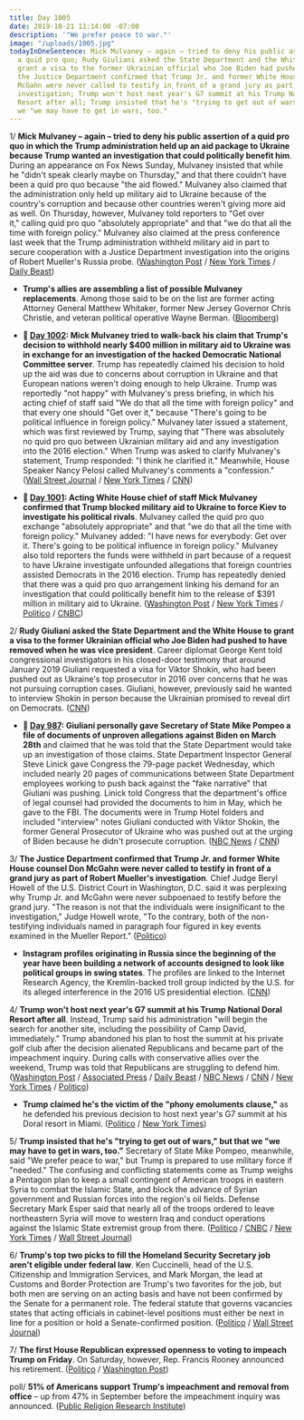 ```yaml
---
title: Day 1005
date: 2019-10-21 11:14:00 -07:00
description: '"We prefer peace to war."'
image: "/uploads/1005.jpg"
todayInOneSentence: Mick Mulvaney – again – tried to deny his public assertion of
  a quid pro quo; Rudy Giuliani asked the State Department and the White House to
  grant a visa to the former Ukrainian official who Joe Biden had pushed to have removed;
  the Justice Department confirmed that Trump Jr. and former White House counsel Don
  McGahn were never called to testify in front of a grand jury as part of Robert Mueller's
  investigation; Trump won't host next year's G7 summit at his Trump National Doral
  Resort after all; Trump insisted that he's "trying to get out of wars," but that
  we "we may have to get in wars, too."
---
```


1/ **Mick Mulvaney – again – tried to deny his public assertion of a quid pro quo in which the Trump administration held up an aid package to Ukraine because Trump wanted an investigation that could politically benefit him**. During an appearance on Fox News Sunday, Mulvaney insisted that while he "didn't speak clearly maybe on Thursday," and that there couldn't have been a quid pro quo because "the aid flowed." Mulvaney also claimed that the administration only held up military aid to Ukraine because of the country's corruption and because other countries weren't giving more aid as well. On Thursday, however, Mulvaney told reporters to "Get over it," calling quid pro quo "absolutely appropriate" and that "we do that all the time with foreign policy." Mulvaney also claimed at the press conference last week that the Trump administration withheld military aid in part to secure cooperation with a Justice Department investigation into the origins of Robert Mueller's Russia probe. ([Washington Post](https://www.washingtonpost.com/politics/mulvaney-continues-to-back-away-from-quid-pro-quo-as-top-diplomat-defends-giulianis-role-in-ukraine/2019/10/20/b3d41280-f342-11e9-8cf0-4cc99f74d127_story.html) / [New York Times](https://www.nytimes.com/2019/10/20/us/politics/mick-mulvaney-ukraine.html) / [Daily Beast](https://www.thedailybeast.com/mick-mulvaneys-ukraine-story-undercut-by-trumps-former-diplomat-to-the-country))

* **Trump's allies are assembling a list of possible Mulvaney replacements**. Among those said to be on the list are former acting Attorney General Matthew Whitaker, former New Jersey Governor Chris Christie, and veteran political operative Wayne Berman. ([Bloomberg](https://www.bloomberg.com/news/articles/2019-10-20/trump-s-advisers-craft-list-of-potential-mulvaney-replacements))

* **📌 [Day 1002](https://whatthefuckjusthappenedtoday.com/2019/10/18/day-1002/#1-mick-mulvaney-tried-to-walk-back-h): Mick Mulvaney tried to walk-back his claim that Trump's decision to withhold nearly $400 million in military aid to Ukraine was in exchange for an investigation of the hacked Democratic National Committee server**. Trump has repeatedly claimed his decision to hold up the aid was due to concerns about corruption in Ukraine and that European nations weren't doing enough to help Ukraine. Trump was reportedly "not happy" with Mulvaney's press briefing, in which his acting chief of staff said "We do that all the time with foreign policy" and that every one should "Get over it," because "There's going to be political influence in foreign policy." Mulvaney later issued a statement, which was first reviewed by Trump, saying that "There was absolutely no quid pro quo between Ukrainian military aid and any investigation into the 2016 election." When Trump was asked to clarify Mulvaney's statement, Trump responded: "I think he clarified it." Meanwhile, House Speaker Nancy Pelosi called Mulvaney's comments a "confession." ([Wall Street Journal](https://www.wsj.com/articles/mulvaney-says-holdup-of-ukraine-aid-was-related-to-trumps-demand-for-2016-election-probe-11571338443) / [New York Times](https://www.nytimes.com/2019/10/17/us/politics/mick-mulvaney-trump-ukraine.html) / [CNN](https://www.cnn.com/2019/10/17/politics/trump-unhappy-mulvaney-quid-pro-quo/index.html))

* **📌 [Day 1001](https://whatthefuckjusthappenedtoday.com/2019/10/17/day-1001/#1-acting-white-house-chief-of-staff): Acting White House chief of staff Mick Mulvaney confirmed that Trump blocked military aid to Ukraine to force Kiev to investigate his political rivals**. Mulvaney called the quid pro quo exchange "absolutely appropriate" and that "we do that all the time with foreign policy." Mulvaney added: "I have news for everybody: Get over it. There's going to be political influence in foreign policy." Mulvaney also told reporters the funds were withheld in part because of a request to have Ukraine investigate unfounded allegations that foreign countries assisted Democrats in the 2016 election. Trump has repeatedly denied that there was a quid pro quo arrangement linking his demand for an investigation that could politically benefit him to the release of $391 million in military aid to Ukraine. ([Washington Post](https://www.washingtonpost.com/national-security/trumps-envoy-tells-congress-the-president-outsourced-ukraine-policy-to-giuliani/2019/10/17/484b30d0-f0ee-11e9-b648-76bcf86eb67e_story.html) / [New York Times](https://www.nytimes.com/2019/10/17/us/politics/donald-trump-impeachment-news.html#link-55fe453b) / [Politico](https://www.politico.com/news/2019/10/17/mulvaney-confirms-ukraine-aid-2016-probe-050156) / [CNBC](https://www.cnbc.com/2019/10/17/mulvaney-says-trump-quid-pro-quo-on-ukraine-aid-not-tied-to-biden.html))

2/ **Rudy Giuliani asked the State Department and the White House to grant a visa to the former Ukrainian official who Joe Biden had pushed to have removed when he was vice president**. Career diplomat George Kent told congressional investigators in his closed-door testimony that around January 2019 Giuliani requested a visa for Viktor Shokin, who had been pushed out as Ukraine's top prosecutor in 2016 over concerns that he was not pursuing corruption cases. Giuliani, however, previously said he wanted to interview Shokin in person because the Ukrainian promised to reveal dirt on Democrats. ([CNN](https://www.cnn.com/2019/10/18/politics/giuliani-shokin-state-visa-george-kent/index.html))

* **📌 [Day 987](https://whatthefuckjusthappenedtoday.com/2019/10/03/day-987/#5-giuliani-personally-gave-secretary): Giuliani personally gave Secretary of State Mike Pompeo a file of documents of unproven allegations against Biden on March 28th** and claimed that he was told that the State Department would take up an investigation of those claims. State Department Inspector General Steve Linick gave Congress the 79-page packet Wednesday, which included nearly 20 pages of communications between State Department employees working to push back against the "fake narrative" that Giuliani was pushing. Linick told Congress that the department's office of legal counsel had provided the documents to him in May, which he gave to the FBI. The documents were in Trump Hotel folders and included "interview" notes Giuliani conducted with Viktor Shokin, the former General Prosecutor of Ukraine who was pushed out at the urging of Biden because he didn't prosecute corruption. ([NBC News](https://www.nbcnews.com/politics/trump-impeachment-inquiry/giuliani-says-state-dept-vowed-investigate-after-he-gave-ukraine-n1061931) / [CNN](https://www.cnn.com/2019/10/02/politics/state-department-inspector-general-briefing-congress/index.html))

3/ **The Justice Department confirmed that Trump Jr. and former White House counsel Don McGahn were never called to testify in front of a grand jury as part of Robert Mueller's investigation**. Chief Judge Beryl Howell of the U.S. District Court in Washington, D.C. said it was perplexing why Trump Jr. and McGahn were never subpoenaed to testify before the grand jury. "The reason is not that the individuals were insignificant to the investigation," Judge Howell wrote, "To the contrary, both of the non-testifying individuals named in paragraph four figured in key events examined in the Mueller Report." ([Politico](https://www.politico.com/news/2019/10/20/trump-mcgahn-testify-grand-jury-052591))

* **Instagram profiles originating in Russia since the beginning of the year have been building a network of accounts designed to look like political groups in swing states**. The profiles are linked to the Internet Research Agency, the Kremlin-backed troll group indicted by the U.S. for its alleged interference in the 2016 US presidential election. ([CNN](https://www.cnn.com/2019/10/21/tech/russia-instagram-accounts-2020-election/index.html))

4/ **Trump won't host next year's G7 summit at his Trump National Doral Resort after all**. Instead, Trump said his administration "will begin the search for another site, including the possibility of Camp David, immediately." Trump abandoned his plan to host the summit at his private golf club after the decision alienated Republicans and became part of the impeachment inquiry. During calls with conservative allies over the weekend, Trump was told that Republicans are struggling to defend him. ([Washington Post](https://www.washingtonpost.com/politics/trump-reversed-course-on-hosting-g-7-at-his-club-after-learning-that-impeachment-weary-republicans-were-tired-of-defending-him/2019/10/20/edbb3f36-f36b-11e9-829d-87b12c2f85dd_story.html) / [Associated Press](https://apnews.com/d3a7b2d762c9472c8eeec811f33afc47) / [Daily Beast](https://www.thedailybeast.com/trump-reverses-on-using-doral-resort-for-g7-blames-crazed-and-irrational-hostility-for-his-change-of-mind) / [NBC News](https://www.nbcnews.com/politics/donald-trump/trump-says-his-florida-doral-resort-will-no-longer-host-n1069081) / [CNN](https://www.cnn.com/2019/10/19/politics/trump-property-no-longer-considered-for-g7-summit/index.html) / [New York Times](https://www.nytimes.com/2019/10/19/us/politics/trump-doral-g7.html) / [Politico](https://www.politico.com/news/2019/10/19/trump-says-his-doral-resort-will-no-longer-host-g7-summit-000292))

* **Trump claimed he's the victim of the "phony emoluments clause,"** as he defended his previous decision to host next year's G7 summit at his Doral resort in Miami. ([Politico](https://www.politico.com/news/2019/10/21/trump-emoluments-clause-053289) / [New York Times](https://www.nytimes.com/2019/10/21/us/trump-republicans-impeachment.html))

5/ **Trump insisted that he's "trying to get out of wars," but that we "we may have to get in wars, too."** Secretary of State Mike Pompeo, meanwhile, said "We prefer peace to war," but Trump is prepared to use military force if "needed." The confusing and conflicting statements come as Trump weighs a Pentagon plan to keep a small contingent of American troops in eastern Syria to combat the Islamic State, and block the advance of Syrian government and Russian forces into the region's oil fields. Defense Secretary Mark Esper said that nearly all of the troops ordered to leave northeastern Syria will move to western Iraq and conduct operations against the Islamic State extremist group from there. ([Politico](https://www.politico.com/news/2019/10/21/trump-united-states-wars-iran-053341) / [CNBC](https://www.cnbc.com/2019/10/21/pompeo-trump-is-fully-prepared-for-military-action-against-turkey.html) / [New York Times](https://www.nytimes.com/2019/10/20/world/middleeast/trump-troops-syria-turkey.html) / [Wall Street Journal](https://www.wsj.com/articles/u-s-troops-leaving-syria-will-be-assigned-to-iraq-defense-chief-says-11571542784))

6/ **Trump's top two picks to fill the Homeland Security Secretary job aren't eligible under federal law**. Ken Cuccinelli, head of the U.S. Citizenship and Immigration Services, and Mark Morgan, the lead at Customs and Border Protection are Trump's two favorites for the job, but both men are serving on an acting basis and have not been confirmed by the Senate for a permanent role. The federal statute that governs vacancies states that acting officials in cabinet-level positions must either be next in line for a position or hold a Senate-confirmed position. ([Politico](https://www.politico.com/news/2019/10/21/immigration-white-house-trump-secretary-053277) / [Wall Street Journal](https://www.wsj.com/articles/white-house-personnel-director-told-trump-that-top-candidates-for-acting-dhs-secretary-aren-t-eligible-11571683702))

7/ **The first House Republican expressed openness to voting to impeach Trump on Friday**. On Saturday, however, Rep. Francis Rooney announced his retirement. ([Politico](https://www.politico.com/news/2019/10/19/francis-rooney-announce-retirement-000291) / [Washington Post](https://www.washingtonpost.com/powerpost/i-didnt-take-this-job-to-keep-it-gop-rep-rooney-hints-hes-open-to-impeachment/2019/10/18/3958e684-f1d0-11e9-b648-76bcf86eb67e_story.html))

poll/ **51% of Americans support Trump's impeachment and removal from office** – up from 47% in September before the impeachment inquiry was announced. ([Public Religion Research Institute](https://www.prri.org/press-release/from-impeachment-to-issue-priorities-democrats-and-republicans-inhabiting-increasingly-different-worlds/))